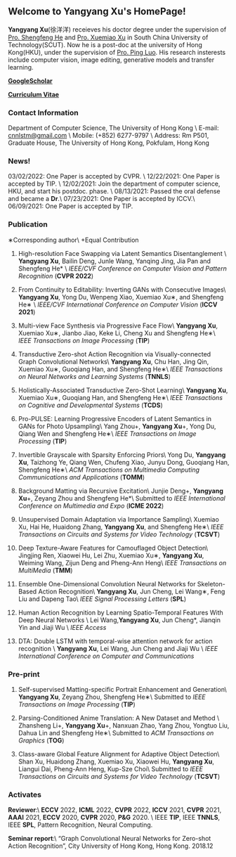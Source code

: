 ## Welcome to **Yangyang Xu**'s HomePage!

**Yangyang Xu**(徐洋洋) receieves his doctor degree under the supervision of [Pro. Shengfeng He](https://shengfenghe.com/) and [Pro. Xuemiao Xu](https://scut-mm.github.io/people.html) in South China University of Technology(SCUT). Now he is a post-doc at the university of Hong Kong(HKU), under the supervision of [Pro. Ping Luo](http://luoping.me/). His research insterests include computer vision, image editing, generative models and transfer learning.


[**GoogleScholar**](https://scholar.google.com/citations?user=SmlxBFAAAAAJ&hl=zh-CN)

[**Curriculum Vitae**](https://raw.githubusercontent.com/cnnlstm/cnnlstm.github.io/main/YangyangXu_cv.pdf)

### Contact Information
Department of Computer Science, The University of Hong Kong \\
E-mail: cnnlstm@gmail.com \\
Mobile:  (+852) 6277-9797 \\
Address: Rm P501, Graduate House, The University of Hong Kong, Pokfulam, Hong Kong

### News!
03/02/2022: One Paper is accepted by CVPR. \\
12/22/2021: One Paper is accepted by TIP. \\
12/02/2021: Join the department of computer science, HKU, and start his postdoc. phase. \\
08/13/2021: Passed the oral defense and became a **Dr**.\\
07/23/2021: One Paper is accepted by ICCV.\\
06/09/2021: One Paper is accepted by TIP.

### Publication

∗Corresponding author\\
+Equal Contribution

1. High-resolution Face Swapping via Latent Semantics Disentanglement \\
**Yangyang Xu**,  Bailin Deng, Junle Wang, Yanqing Jing, Jia Pan and Shengfeng He*  \\
_IEEE/CVF Conference on Computer Vision and Pattern Recognition_ (**CVPR 2022**)

2. From Continuity to Editability: Inverting GANs with Consecutive Images\\
**Yangyang Xu**, Yong Du, Wenpeng Xiao, Xuemiao Xu∗, and Shengfeng He∗ \\
_IEEE/CVF International Conference on Computer Vision_ (**ICCV 2021**)

3. Multi-view Face Synthesis via Progressive Face Flow\\
**Yangyang Xu**, Xuemiao Xu∗, Jianbo Jiao, Keke Li, Cheng Xu and Shengfeng He∗\\
_IEEE Transactions on Image Processing_ (**TIP**)

4. Transductive Zero-shot Action Recognition via Visually-connected Graph Convolutional Networks\\
**Yangyang Xu**, Chu Han, Jing Qin, Xuemiao Xu∗, Guoqiang Han, and Shengfeng
He∗\\
_IEEE Transactions on Neural Networks and Learning Systems_ (**TNNLS**)

5. Holistically-Associated Transductive Zero-Shot Learning\\
**Yangyang Xu**, Xuemiao Xu∗, Guoqiang Han, and Shengfeng He∗\\
_IEEE Transactions on Cognitive and Developmental Systems_ (**TCDS**)

6. Pro-PULSE: Learning Progressive Encoders of Latent Semantics in GANs for
Photo Upsampling\\
Yang Zhou+, **Yangyang
Xu**+, Yong Du, Qiang Wen and Shengfeng He∗\\
_IEEE Transactions on Image Processing_ (**TIP**)

7. Invertible Grayscale with Sparsity Enforcing Priors\\
Yong Du, **Yangyang Xu**, Taizhong Ye, Qiang Wen, Chufeng Xiao, Junyu
Dong, Guoqiang Han, Shengfeng He∗\\
_ACM Transactions on Multimedia Computing Communications and Applications_ (**TOMM**)

8. Background Matting via Recursive Excitation\\
Junjie Deng+, **Yangyang Xu**+, Zeyang Zhou and Shengfeng He*\\
Submitted to _IEEE International Conference on Multimedia and Expo_ (**ICME 2022**)

9. Unsupervised Domain Adaptation via Importance Sampling\\
Xuemiao Xu, Hai He, Huaidong Zhang, **Yangyang Xu**, and Shengfeng He∗\\
_IEEE Transactions on Circuits and Systems for Video Technology_ (**TCSVT**)

10. Deep Texture-Aware Features for Camouflaged Object Detection\\
Jingjing Ren, Xiaowei Hu, Lei Zhu, Xuemiao Xu∗, **Yangyang Xu**, Weiming Wang, Zijun Deng and Pheng-Ann Heng\\
_IEEE Transactions on MultiMedia_ (**TMM**)

11. Ensemble One-Dimensional Convolution Neural Networks for Skeleton-Based Action Recognition\\
**Yangyang Xu**, Jun Cheng, Lei Wang∗, Feng Liu and Dapeng Tao\\
_IEEE Signal Processing Letters_ (**SPL**)

12. Human Action Recognition by Learning Spatio-Temporal Features With Deep Neural Networks \\
Lei Wang,**Yangyang Xu**, Jun Cheng*, Jianqin Yin and Jiaji Wu  \\
_IEEE Access_

13. DTA: Double LSTM with temporal-wise attention network for action recognition \\
**Yangyang Xu**, Lei Wang, Jun Cheng and Jiaji Wu \\
_IEEE International Conference on Computer and Communications_



### Pre-print



1. Self-supervised Matting-specific Portrait Enhancement and Generation\\
**Yangyang Xu**, Zeyang Zhou, Shengfeng He∗\\
Submitted to _IEEE Transactions on Image Processing_ (**TIP**) 

2. Parsing-Conditioned Anime Translation: A New Dataset and Method \\
Zhansheng Li+, **Yangyang Xu**+, Nanxuan Zhao, Yang Zhou, Yongtuo Liu, Dahua Lin and Shengfeng He∗\\
Submitted to _ACM Transactions on Graphics_ (**TOG**)

3. Class-aware Global Feature Alignment for Adaptive Object Detection\\
Shan Xu, Huaidong Zhang, Xuemiao Xu, Xiaowei Hu, **Yangyang Xu**, Liangui Dai, Pheng-Ann Heng, Kup-Sze Choi\\
Submitted to _IEEE Transactions on Circuits and Systems for Video Technology_ (**TCSVT**)





### Activates

**Reviewer**:\\
**ECCV** 2022,  **ICML** 2022, **CVPR** 2022, **ICCV** 2021, **CVPR** 2021,  **AAAI** 2021, **ECCV** 2020, **CVPR** 2020, **P&G** 2020. \\
IEEE **TIP**, IEEE **TNNLS**, IEEE **SPL**, Pattern Recognition, Neural Computing.
              
**Seminar report**:\\
“Graph Convolutional Neural Networks for Zero-shot Action Recognition”, City University of Hong Kong, Hong Kong. 2018.12

